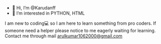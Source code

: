- 👋 Hi, I’m @Karudanff
- 👀 I’m interested in PYTHON, HTML


I am new to coding💻 so I am here to learn something from pro coders. 
If someone need a helper please notice to me eagerly waiting for learning. 
Contact me through mail arulkumar1062000@gmail.com

<!---
Karudanff/Karudanff is a ✨ special ✨ repository because its `README.md` (this file) appears on your GitHub profile.
You can click the Preview link to take a look at your changes.
--->
